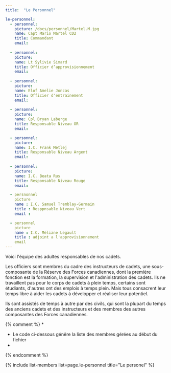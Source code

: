 ```yaml
---
title:  "Le Personnel"  

le-personnel:
  - personnel:
    picture: /docs/personnel/Martel.M.jpg
    name: Capt Mario Martel CD2
    title: Commandant
    email:
      
  - personnel:
    picture: 
    name: Lt Sylivie Simard
    title: Officier d’approvisionnement
    email: 
  
  - personnel:
    picture: 
    name: Elof Amelie Joncas
    title: Officier d'entrainement
    email:
  
  - personnel:
    picture: 
    name: Cpl Bryan Laberge
    title: Responsable Niveau OR
    email:

  - personnel:
    picture: 
    name: I.C. Frank Metlej
    title: Responsable Niveau Argent
    email: 
  
  - personnel:
    picture: 
    name: I.C. Beata Rus
    title: Responsable Niveau Rouge
    email:

  - persnonnel
    picture
    name : I.C. Samuel Tremblay-Germain
    title : Resppnsable Niveau Vert
    email :

  - personnel
    picture
    name : I.C. Méliane Legault
    title : adjoint a l'approvisionnement
    email
---
```


Voici l'équipe des adultes responsables de nos cadets.

Les officiers sont membres du cadre des instructeurs de cadets, une sous-composante de la Réserve des Forces canadiennes, dont la première fonction est la formation, la supervision et l'administration des cadets. Ils ne travaillent pas pour le corps de cadets à plein temps, certains sont étudiants, d'autres ont des emplois à temps plein. Mais tous consacrent leur temps libre à aider les cadets à développer et réaliser leur potentiel.

Ils sont assistés de temps à autre par des civils, qui sont la plupart du temps des anciens cadets et des instructeurs et des membres des autres composantes des Forces canadiennes.




{% comment %}
*
*  Le code ci-dessous génêre la liste des membres gérées au début du fichier
*
{% endcomment %}

{% include list-members list=page.le-personnel title="Le personel" %}
